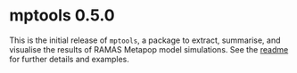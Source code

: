 # mptools 0.5.0

This is the initial release of `mptools`, a package to extract, summarise, and 
visualise the results of RAMAS Metapop model simulations. See the 
[readme](https://github.com/johnbaums/mptools/blob/master/README.md) for 
further details and examples. 
